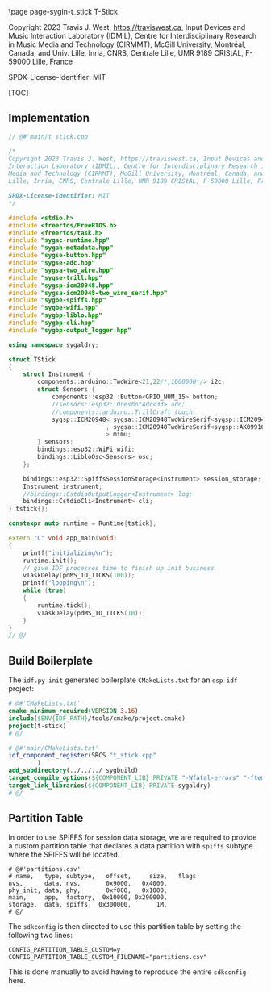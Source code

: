 \page page-sygin-t_stick T-Stick

Copyright 2023 Travis J. West, https://traviswest.ca, Input Devices and Music
Interaction Laboratory (IDMIL), Centre for Interdisciplinary Research in Music
Media and Technology (CIRMMT), McGill University, Montréal, Canada, and Univ.
Lille, Inria, CNRS, Centrale Lille, UMR 9189 CRIStAL, F-59000 Lille, France

SPDX-License-Identifier: MIT

[TOC]

## Implementation

```cpp
// @#'main/t_stick.cpp'

/*
Copyright 2023 Travis J. West, https://traviswest.ca, Input Devices and Music
Interaction Laboratory (IDMIL), Centre for Interdisciplinary Research in Music
Media and Technology (CIRMMT), McGill University, Montréal, Canada, and Univ.
Lille, Inria, CNRS, Centrale Lille, UMR 9189 CRIStAL, F-59000 Lille, France

SPDX-License-Identifier: MIT
*/

#include <stdio.h>
#include <freertos/FreeRTOS.h>
#include <freertos/task.h>
#include "sygac-runtime.hpp"
#include "sygah-metadata.hpp"
#include "sygse-button.hpp"
#include "sygse-adc.hpp"
#include "sygsa-two_wire.hpp"
#include "sygse-trill.hpp"
#include "sygsp-icm20948.hpp"
#include "sygsa-icm20948-two_wire_serif.hpp"
#include "sygbe-spiffs.hpp"
#include "sygbe-wifi.hpp"
#include "sygbp-liblo.hpp"
#include "sygbp-cli.hpp"
#include "sygbp-output_logger.hpp"

using namespace sygaldry;

struct TStick
{
    struct Instrument {
        components::arduino::TwoWire<21,22/*,1000000*/> i2c;
        struct Sensors {
            components::esp32::Button<GPIO_NUM_15> button;
            //sensors::esp32::OneshotAdc<33> adc;
            //components::arduino::TrillCraft touch;
            sygsp::ICM20948< sygsa::ICM20948TwoWireSerif<sygsp::ICM20948_I2C_ADDRESS_1>
                           , sygsa::ICM20948TwoWireSerif<sygsp::AK09916_I2C_ADDRESS>
                           > mimu;
        } sensors;
        bindings::esp32::WiFi wifi;
        bindings::LibloOsc<Sensors> osc;
    };

    bindings::esp32::SpiffsSessionStorage<Instrument> session_storage;
    Instrument instrument;
    //bindings::CstdioOutputLogger<Instrument> log;
    bindings::CstdioCli<Instrument> cli;
} tstick{};

constexpr auto runtime = Runtime{tstick};

extern "C" void app_main(void)
{
    printf("initializing\n");
    runtime.init();
    // give IDF processes time to finish up init business
    vTaskDelay(pdMS_TO_TICKS(100));
    printf("looping\n");
    while (true)
    {
        runtime.tick();
        vTaskDelay(pdMS_TO_TICKS(10));
    }
}
// @/
```

## Build Boilerplate

The `idf.py init` generated boilerplate `CMakeLists.txt` for an `esp-idf` project:

```cmake
# @#'CMakeLists.txt'
cmake_minimum_required(VERSION 3.16)
include($ENV{IDF_PATH}/tools/cmake/project.cmake)
project(t-stick)
# @/
```

```cmake
# @#'main/CMakeLists.txt'
idf_component_register(SRCS "t_stick.cpp"
        )
add_subdirectory(../../../ sygbuild)
target_compile_options(${COMPONENT_LIB} PRIVATE "-Wfatal-errors" "-ftemplate-backtrace-limit=0")
target_link_libraries(${COMPONENT_LIB} PRIVATE sygaldry)
# @/
```

## Partition Table

In order to use SPIFFS for session data storage, we are required
to provide a custom partition table that declares a data partition with
`spiffs` subtype where the SPIFFS will be located.

```csv
# @#'partitions.csv'
# name,   type, subtype,   offset,     size,   flags
nvs,      data, nvs,       0x9000,   0x4000,
phy_init, data, phy,       0xf000,   0x1000,
main,     app,  factory,  0x10000, 0x290000,
storage,  data, spiffs,  0x300000,       1M,
# @/
```

The `sdkconfig` is then directed to use this partition table by setting
the following two lines:

```
CONFIG_PARTITION_TABLE_CUSTOM=y
CONFIG_PARTITION_TABLE_CUSTOM_FILENAME="partitions.csv"
```

This is done manually to avoid having to reproduce the entire `sdkconfig` here.
